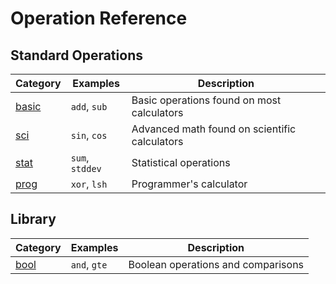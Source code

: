 # Operation Reference

## Standard Operations

| Category               | Examples        | Description
|------------------------|-----------------|---------------
| [basic](ops/basic.md)  | `add`, `sub`    | Basic operations found on most calculators
| [sci](ops/sci.md)      | `sin`, `cos`    | Advanced math found on scientific calculators
| [stat](ops/stat.md)    | `sum`, `stddev` | Statistical operations
| [prog](ops/prog.md)    | `xor`, `lsh`    | Programmer's calculator


## Library

| Category               | Examples        | Description
|------------------------|-----------------|---------------
| [bool](ops/bool.md)    | `and`, `gte`    | Boolean operations and comparisons

